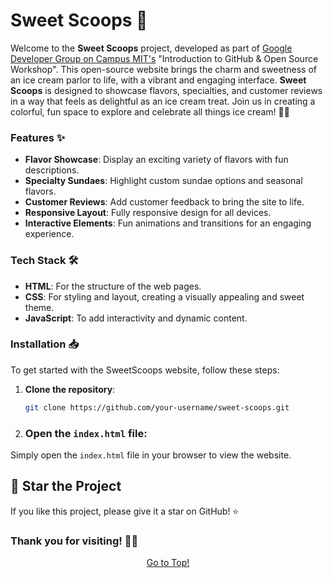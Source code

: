 <p id="header"><p>

# Sweet Scoops 🍦

Welcome to the **Sweet Scoops** project, developed as part of [Google Developer Group on Campus MIT's](https://gdg.community.dev/gdg-on-campus-madras-institute-of-technology-chennai-india/) "Introduction to GitHub & Open Source Workshop". This open-source website brings the charm and sweetness of an ice cream parlor to life, with a vibrant and engaging interface. **Sweet Scoops** is designed to showcase flavors, specialties, and customer reviews in a way that feels as delightful as an ice cream treat. Join us in creating a colorful, fun space to explore and celebrate all things ice cream! 🍧🍨


### Features ✨ 

- **Flavor Showcase**: Display an exciting variety of flavors with fun descriptions.
- **Specialty Sundaes**: Highlight custom sundae options and seasonal flavors.
- **Customer Reviews**: Add customer feedback to bring the site to life.
- **Responsive Layout**: Fully responsive design for all devices.
- **Interactive Elements**: Fun animations and transitions for an engaging experience.

### Tech Stack 🛠

- **HTML**: For the structure of the web pages.
- **CSS**: For styling and layout, creating a visually appealing and sweet theme.
- **JavaScript**: To add interactivity and dynamic content.

### Installation 📥

To get started with the SweetScoops website, follow these steps:

1. **Clone the repository**:
   ```bash
   git clone https://github.com/your-username/sweet-scoops.git
   ```

2. ### Open the `index.html` file:

Simply open the `index.html` file in your browser to view the website.

## 🌟 Star the Project

If you like this project, please give it a star on GitHub! ⭐

### Thank you for visiting! 🍦💖

<div align="center">
    <a href="#header">
       Go to Top!
    </a>
</div>

